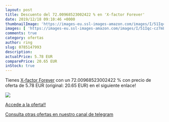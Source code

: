 ```yaml
---
layout: post
title: Descuento del 72.00968523002422 % en 'X-factor Forever'
date: 2019/12/18 09:10:46 +0000
thumbnailImage: 'https://images-eu.ssl-images-amazon.com/images/I/51Iqc-cz7mL._SL200_.jpg'
images: [ 'https://images-eu.ssl-images-amazon.com/images/I/51Iqc-cz7mL._SL200_.jpg' ]
comments: true
category: ofertas
author: ring
slug: 0785147993
description:
actualPrice: 5.78 EUR
comparePrice: 20.65 EUR
inStock: true
---
```


Tienes [X-factor Forever](https://www.amazon.com/dp/0785147993/?tag=redken08-20) con un 72.00968523002422 % con precio de oferta de 5.78 EUR (original: 20.65 EUR) en el siguiente enlace!

[![](https://images-eu.ssl-images-amazon.com/images/I/51Iqc-cz7mL._SL200_.jpg)](https://www.amazon.com/dp/0785147993/?tag=redken08-20)

[Accede a la oferta!!](https://www.amazon.com/dp/0785147993/?tag=redken08-20)

[Consulta otras ofertas en nuestro canal de telegram](https://t.me/s/ofertas25)
